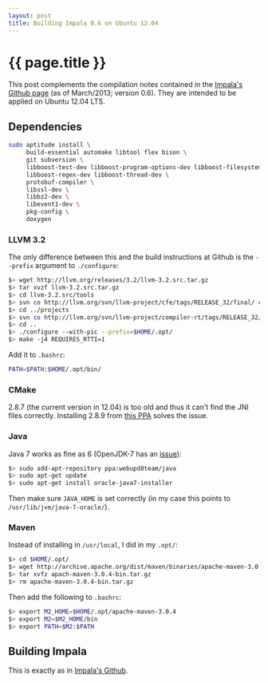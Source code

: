 ```yaml
---
layout: post
title: Building Impala 0.6 on Ubuntu 12.04
---
```


# {{ page.title }}

This post complements the compilation notes contained in the [Impala's Github page][i-gh] (as of 
March/2013; version 0.6). They are intended to be applied on Ubuntu 12.04 LTS.

## Dependencies


```bash
sudo aptitude install \
     build-essential automake libtool flex bison \
     git subversion \
     libboost-test-dev libboost-program-options-dev libboost-filesystem-dev libboost-system-dev \
     libboost-regex-dev libboost-thread-dev \
     protobuf-compiler \
     libssl-dev \
     libbz2-dev \
     libevent1-dev \
     pkg-config \
     doxygen
```

### LLVM 3.2

The only difference between this and the build instructions at Github is the `--prefix` argument to 
`./configure`:

```bash
$> wget http://llvm.org/releases/3.2/llvm-3.2.src.tar.gz
$> tar xvzf llvm-3.2.src.tar.gz
$> cd llvm-3.2.src/tools
$> svn co http://llvm.org/svn/llvm-project/cfe/tags/RELEASE_32/final/ clang
$> cd ../projects
$> svn co http://llvm.org/svn/llvm-project/compiler-rt/tags/RELEASE_32/final/ compiler-rt
$> cd ..
$> ./configure --with-pic --prefix=$HOME/.opt/
$> make -j4 REQUIRES_RTTI=1
```

Add it to `.bashrc`:

```bash
PATH=$PATH:$HOME/.opt/bin/
```

### CMake

2.8.7 (the current version in 12.04) is too old and thus it can't find the JNI files correctly.
Installing 2.8.9 from [this PPA][cmakeppa] solves the issue.

### Java

Java 7 works as fine as 6 (OpenJDK-7 has an [issue][openjdk-issue]):

```bash
$> sudo add-apt-repository ppa:webupd8team/java
$> sudo apt-get update
$> sudo apt-get install oracle-java7-installer
```

Then make sure `JAVA_HOME` is set correctly (in my case this points to 
`/usr/lib/jvm/java-7-oracle/`).

### Maven

Instead of installing in `/usr/local`, I did in my `.opt/`:

```bash
$> cd $HOME/.opt/
$> wget http://archive.apache.org/dist/maven/binaries/apache-maven-3.0.4-bin.tar.gz
$> tar xvfz apach-maven-3.0.4-bin.tar.gz
$> rm apache-maven-3.0.4-bin.tar.gz
```

Then add the following to `.bashrc`:

```bash
$> export M2_HOME=$HOME/.opt/apache-maven-3.0.4
$> export M2=$M2_HOME/bin
$> export PATH=$M2:$PATH
```

## Building Impala

This is exactly as in [Impala's Github][i-gh].

[i-gh]: https://github.com/cloudera/impala
[cmakeppa]: https://launchpad.net/~kubuntu-ppa/+archive/backports
[openjdk-issue]: https://issues.apache.org/jira/browse/HDFS-4387
